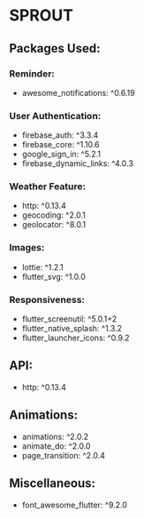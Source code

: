 # SPROUT

## Packages Used:

### Reminder:
   - awesome_notifications: ^0.6.19

### User Authentication:
   - firebase_auth: ^3.3.4
   - firebase_core: ^1.10.6
   - google_sign_in: ^5.2.1
   - firebase_dynamic_links: ^4.0.3

### Weather Feature:
   - http: ^0.13.4
   - geocoding: ^2.0.1
   - geolocator: ^8.0.1

### Images:
   - lottie: ^1.2.1
   - flutter_svg: ^1.0.0

### Responsiveness:
   - flutter_screenutil: ^5.0.1+2
   - flutter_native_splash: ^1.3.2
   - flutter_launcher_icons: ^0.9.2

## API:
   - http: ^0.13.4

## Animations:
   - animations: ^2.0.2
   - animate_do: ^2.0.0
   - page_transition: ^2.0.4

## Miscellaneous:
   - font_awesome_flutter: ^9.2.0



